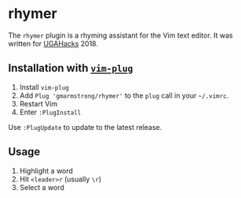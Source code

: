 # rhymer

The `rhymer` plugin is a rhyming assistant for the Vim text editor. It was
written for [UGAHacks](http://ugahacks.com/) 2018.

## Installation with [`vim-plug`](https://github.com/junegunn/vim-plug)

1. Install `vim-plug`
2. Add `Plug 'gmarmstrong/rhymer'` to the `plug` call in your `~/.vimrc`.
3. Restart Vim
4. Enter `:PlugInstall`

Use `:PlugUpdate` to update to the latest release.

## Usage

1. Highlight a word
2. Hit `<leader>r` (usually `\r`)
3. Select a word
